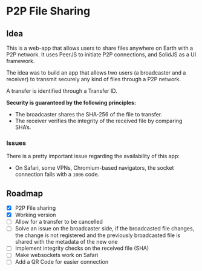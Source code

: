 # P2P File Sharing

## Idea

This is a web-app that allows users to share files anywhere on Earth with a P2P
network. It uses PeerJS to initiate P2P connections, and SolidJS as a UI 
framework.

The idea was to build an app that allows two users (a broadcaster and a receiver) 
to transmit securely any kind of files through a P2P network.

A transfer is identified through a Transfer ID.

**Security is guaranteed by the following principles:**
- The broadcaster shares the SHA-256 of the file to transfer.
- The receiver verifies the integrity of the received file by comparing SHA’s.

### Issues

There is a pretty important issue regarding the availability of this app:
- On Safari, some VPNs, Chromium-based navigators, the socket connection fails 
with a `1006` code.

## Roadmap
- [x] P2P File sharing
- [x] Working version
- [ ] Allow for a transfer to be cancelled
- [ ] Solve an issue on the broadcaster side, if the broadcasted file changes, the change is not registered and the previously broadcasted file is shared with the metadata of the new one
- [ ] Implement integrity checks on the received file (SHA)
- [ ] Make websockets work on Safari
- [ ] Add a QR Code for easier connection
